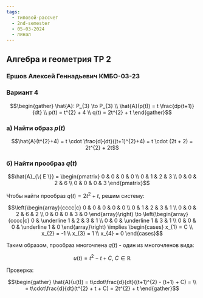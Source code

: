 ```yaml
---
tags:
  - типовой-рассчет
  - 2nd-semester
  - 05-03-2024
  - линал
---
```


## Алгебра и геометрия ТР 2

### Ершов Алексей Геннадьевич КМБО-03-23

### Вариант 4

$$\begin{gather}
\hat{A}: P_{3} \to P_{3} \\
\hat{A}(p(t)) = t \frac{dp(t+1)}{dt} \\
p(t) = t^{2} + 4 \\
q(t) = 2t^{2} + t
\end{gather}$$

### а) Найти образ $p(t)$

$$\hat{A}(t^{2}+4) = t \cdot \frac{d}{dt}((t+1)^{2}+4) = t \cdot (2t + 2) = 2t^{2} + 2t$$

### б) Найти прообраз $q(t)$

$$\hat{A}_{\{ E \}} = \begin{pmatrix}
0 & 0 & 0 & 0 \\
0 & 1 & 2 & 3 \\
0 & 0 & 2 & 6 \\
0 & 0 & 0 & 3
\end{pmatrix}$$

Чтобы найти прообраз $q(t) = 2t^{2} + t$, решим систему:

$$\left(\begin{array}{cccc|c}
0 & 0 & 0 & 0 & 0 \\
0 & 1 & 2 & 3 & 1 \\
0 & 0 & 2 & 6 & 2 \\
0 & 0 & 0 & 3 & 0
\end{array}\right) \to \left(\begin{array}{cccc|c}
0 & \underline 1 & 2 & 3 & 1 \\
0 & 0 & \underline 1 & 3 & 1 \\
0 & 0 & 0 & \underline 1 & 0
\end{array}\right) \implies \begin{cases}
x_{1} = C \\
x_{2} = -1 \\
x_{3} = 1 \\
x_{4} = 0
\end{cases}$$

Таким образом, прообраз многочлена $q(t)$ - один из многочленов вида:

$$u(t) = t^{2} - t + C, \ C \in \mathbb{R}$$

Проверка:

$$\begin{gather}
\hat{A}(u(t)) = t\cdot\frac{d}{dt}((t+1)^{2} - (t+1) + C) = \\
= t\cdot\frac{d}{dt}(t^{2} + t + C) = 2t^{2} + t 
\end{gather}$$
